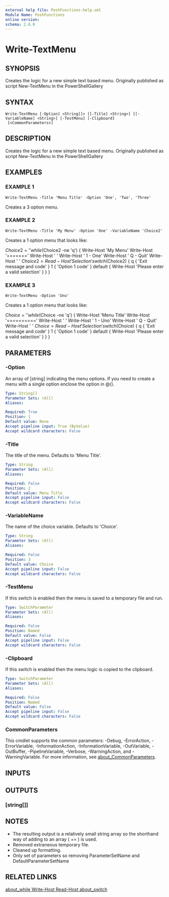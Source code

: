```yaml
---
external help file: PoshFunctions-help.xml
Module Name: PoshFunctions
online version:
schema: 2.0.0
---
```


# Write-TextMenu

## SYNOPSIS
Creates the logic for a new simple text based menu.
Originally published as script New-TextMenu in the PowerShellGallery

## SYNTAX

```
Write-TextMenu [-Option] <String[]> [[-Title] <String>] [[-VariableName] <String>] [-TestMenu] [-Clipboard]
 [<CommonParameters>]
```

## DESCRIPTION
Creates the logic for a new simple text based menu.
Originally published as script New-TextMenu in the PowerShellGallery

## EXAMPLES

### EXAMPLE 1
```
Write-TextMenu -Title 'Menu Title' -Option 'One', 'Two', 'Three'
```

Creates a 3 option menu.

### EXAMPLE 2
```
Write-TextMenu -Title 'My Menu' -Option 'One' -VariableName 'Choice2'
```

Creates a 1 option menu that looks like:

$Choice2 = ''
while ($Choice2 -ne 'q') {
Write-Host 'My Menu'
Write-Host '======='
Write-Host ' '
Write-Host ' 1 - One'
Write-Host ' Q - Quit'
Write-Host ' '
$Choice2 = Read-Host 'Selection'
switch ($Choice2) {
    q { 'Exit message and code' }
    1 { 'Option 1 code' }
    default { Write-Host 'Please enter a valid selection' }
}
}

### EXAMPLE 3
```
Write-TextMenu -Option 'Uno'
```

Creates a 1 option menu that looks like:

$Choice = ''
while ($Choice -ne 'q') {
Write-Host 'Menu Title'
Write-Host '=========='
Write-Host ' '
Write-Host ' 1 - Uno'
Write-Host ' Q - Quit'
Write-Host ' '
$Choice = Read-Host 'Selection'
switch ($Choice) {
    q { 'Exit message and code' }
    1 { 'Option 1 code' }
    default { Write-Host 'Please enter a valid selection' }
}
}

## PARAMETERS

### -Option
An array of \[string\] indicating the menu options.
If you need to create a menu with a single option enclose the option in @().

```yaml
Type: String[]
Parameter Sets: (All)
Aliases:

Required: True
Position: 1
Default value: None
Accept pipeline input: True (ByValue)
Accept wildcard characters: False
```

### -Title
The title of the menu.
Defaults to 'Menu Title'.

```yaml
Type: String
Parameter Sets: (All)
Aliases:

Required: False
Position: 2
Default value: Menu Title
Accept pipeline input: False
Accept wildcard characters: False
```

### -VariableName
The name of the choice variable.
Defaults to 'Choice'.

```yaml
Type: String
Parameter Sets: (All)
Aliases:

Required: False
Position: 3
Default value: Choice
Accept pipeline input: False
Accept wildcard characters: False
```

### -TestMenu
If this switch is enabled then the menu is saved to a temporary file and run.

```yaml
Type: SwitchParameter
Parameter Sets: (All)
Aliases:

Required: False
Position: Named
Default value: False
Accept pipeline input: False
Accept wildcard characters: False
```

### -Clipboard
If this switch is enabled then the menu logic is copied to the clipboard.

```yaml
Type: SwitchParameter
Parameter Sets: (All)
Aliases:

Required: False
Position: Named
Default value: False
Accept pipeline input: False
Accept wildcard characters: False
```

### CommonParameters
This cmdlet supports the common parameters: -Debug, -ErrorAction, -ErrorVariable, -InformationAction, -InformationVariable, -OutVariable, -OutBuffer, -PipelineVariable, -Verbose, -WarningAction, and -WarningVariable. For more information, see [about_CommonParameters](http://go.microsoft.com/fwlink/?LinkID=113216).

## INPUTS

## OUTPUTS

### [string[]]
## NOTES
* The resulting output is a relatively small string array so the shorthand way of adding
  to an array ( += ) is used.
* Removed extraneous temporary file.
* Cleaned up formatting.
* Only set of parameters so removing ParameterSetName and DefaultParameterSetName

## RELATED LINKS

[about_while
Write-Host
Read-Host
about_switch]()

